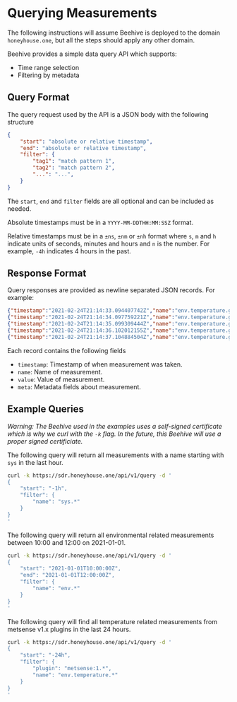 # Querying Measurements

The following instructions will assume Beehive is deployed to the domain `honeyhouse.one`, but all the steps should apply any other domain.

Beehive provides a simple data query API which supports:

* Time range selection
* Filtering by metadata

## Query Format

The query request used by the API is a JSON body with the following structure

```json
{
    "start": "absolute or relative timestamp",
    "end": "absolute or relative timestamp",
    "filter": {
        "tag1": "match pattern 1",
        "tag2": "match pattern 2",
        "...": "...",
    }
}
```

The `start`, `end` and `filter` fields are all optional and can be included as needed.

Absolute timestamps must be in a `YYYY-MM-DDTHH:MM:SSZ` format.

Relative timestamps must be in a `±ns`, `±nm` or `±nh` format where `s`, `m` and `h` indicate units of seconds, minutes and hours and `n` is the number. For example, `-4h` indicates 4 hours in the past.

## Response Format

Query responses are provided as newline separated JSON records. For example:

```json
{"timestamp":"2021-02-24T21:14:33.094407742Z","name":"env.temperature.gen","value":1.8749457256338125,"meta":{"node":"0000000000000001","plugin":"metsense:1.0.2"}}
{"timestamp":"2021-02-24T21:14:34.097759221Z","name":"env.temperature.gen","value":3.4616782879021497,"meta":{"node":"0000000000000001","plugin":"metsense:1.0.2"}}
{"timestamp":"2021-02-24T21:14:35.099309444Z","name":"env.temperature.gen","value":3.935407701067743,"meta":{"node":"0000000000000001","plugin":"metsense:1.0.2"}}
{"timestamp":"2021-02-24T21:14:36.102012155Z","name":"env.temperature.gen","value":0.660707909927028,"meta":{"node":"0000000000000001","plugin":"metsense:1.0.2"}}
{"timestamp":"2021-02-24T21:14:37.104884504Z","name":"env.temperature.gen","value":0.5932408953781276,"meta":{"node":"0000000000000001","plugin":"metsense:1.0.2"}}
```

Each record contains the following fields

* `timestamp`: Timestamp of when measurement was taken.
* `name`: Name of measurement.
* `value`: Value of measurement.
* `meta`: Metadata fields about measurement.


## Example Queries

_Warning: The Beehive used in the examples uses a self-signed certificate which is why we curl with the `-k` flag. In the future, this Beehive will use a proper signed certificiate._

The following query will return all measurements with a name starting with `sys` in the last hour.

```sh
curl -k https://sdr.honeyhouse.one/api/v1/query -d '
{
    "start": "-1h",
    "filter": {
        "name": "sys.*"
    }
}
'
```

The following query will return all environmental related measurements between 10:00 and 12:00 on 2021-01-01.

```sh
curl -k https://sdr.honeyhouse.one/api/v1/query -d '
{
    "start": "2021-01-01T10:00:00Z",
    "end": "2021-01-01T12:00:00Z",
    "filter": {
        "name": "env.*"
    }
}
'
```

The following query will find all temperature related measurements from metsense v1.x plugins in the last 24 hours.

```sh
curl -k https://sdr.honeyhouse.one/api/v1/query -d '
{
    "start": "-24h",
    "filter": {
        "plugin": "metsense:1.*",
        "name": "env.temperature.*"
    }
}
'
```
